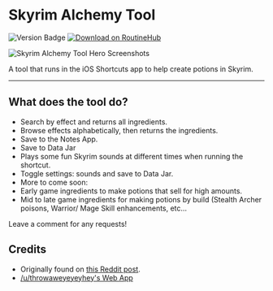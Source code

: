 # Skyrim Alchemy Tool

![Version Badge](https://img.shields.io/badge/dynamic/json?url=https%3A%2F%2Froutinehub.co%2Fapi%2Fv1%2Fshortcuts%2F17843%2Fversions%2Flatest&query=%24.Version&label=Version&labelColor=green&color=%23320932)
<a href="https://routinehub.co/shortcut/17843/"><img alt="Download on RoutineHub" src="https://img.shields.io/badge/Download_On-RoutineHub-%23ee3535"></a>

![Skyrim Alchemy Tool Hero Screenshots](https://github.com/jpasholk/skyrim-alchemy-tool/blob/main/img/skyrim-alchemy-tool-hero.png?raw=true)

A tool that runs in the iOS Shortcuts app to help create potions in Skyrim.

***

## What does the tool do?

* Search by effect and returns all ingredients.
* Browse effects alphabetically, then returns the ingredients.
* Save to the Notes App.
* Save to Data Jar
* Plays some fun Skyrim sounds at different times when running the shortcut.
* Toggle settings: sounds and save to Data Jar.
* More to come soon:
 * Early game ingredients to make potions that sell for high amounts.
 * Mid to late game ingredients for making potions by build (Stealth Archer poisons, Warrior/ Mage Skill enhancements, etc…

Leave a comment for any requests!

## Credits

- Originally found on [this Reddit post](https://www.reddit.com/r/skyrim/comments/rm1sg6/i_made_an_alchemyhelperapp/).
- [/u/throwaweyeyeyhey's Web App](https://alchemy-eight.vercel.app)